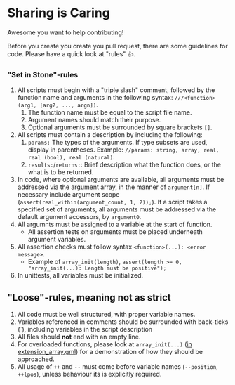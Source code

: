 # Sharing is Caring
Awesome you want to help contributing!

Before you create you create you pull request, there are some guidelines for code. Please have a quick look at "rules" :+1:.

### "Set in Stone"-rules
1. All scripts must begin with a "triple slash" comment, followed by the function name and arguments in the following syntax: `///<function>(arg1, [arg2, ..., argn])`.
    1. The function name must be equal to the script file name.
    1. Argument names should match their purpose.
    1. Optional arguments must be surrounded by square brackets `[]`.
1. All scripts must contain a description by including the following:
    1. `params:` The types of the arguments. If type subsets are used, display in parentheses. Example: `//params: string, array, real, real (bool), real (natural)`.
    1. `results:`/`returns:`: Brief description what the function does, or the what is to be returned.
1. In code, where optional arguments are available, all arguments must be addressed via the argument array, in the manner of `argument[n]`. If necessary include argument scope (`assert(real_within(argument_count, 1, 2));`). If a script takes a specified set of arguments, all arguments must be addressed via the default argument accessors, by `argument0`.
1. All argumnts must be assigned to a variable at the start of function.
    * All assertion tests on arguments must be placed underneath argument variables.
1. All assertion checks must follow syntax `<function>(...): <error message>`.
    * Example of `array_init(length)`, `assert(length >= 0, "array_init(...): Length must be positive");`
1. In unittests, all variables must be initialized.

## "Loose"-rules, meaning not as strict
1. All code must be well structured, with proper variable names.
1. Variables referenced in comments should be surrounded with back-ticks (`), including variables in the script description
1. All files should **not** end with an empty line.
1. For overloaded functions, please look at `array_init(...)` ([in extension_array.gml](/scripts/extension_array.gml)) for a demonstration of how they should be approached.
1. All usage of `++` and `--` must come before variable names (`--position`, `++lpos`), unless behaviour its is explicitly required.
